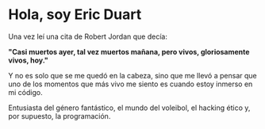 # Hola, soy Eric Duart

Una vez leí una cita de Robert Jordan que decía:

**"Casi muertos ayer, tal vez muertos mañana, pero vivos, gloriosamente vivos, hoy."**

Y no es solo que se me quedó en la cabeza, sino que me llevó a pensar que uno de los momentos que más vivo me siento es cuando estoy inmerso en mi código.

Entusiasta del género fantástico, el mundo del voleibol, el hacking ético y, por supuesto, la programación.